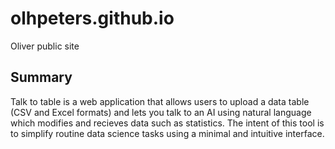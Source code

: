 # olhpeters.github.io
Oliver public site

## Summary
Talk to table is a web application that allows users to upload a data table (CSV and Excel formats) and lets you talk to an AI using natural language which modifies and recieves data such as statistics. The intent of this tool is to simplify routine data science tasks using a minimal and intuitive interface. 